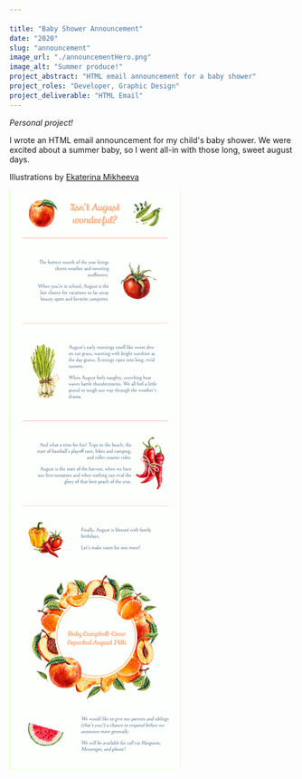 ```yaml
---

title: "Baby Shower Announcement"
date: "2020"
slug: "announcement"
image_url: "./announcementHero.png"
image_alt: "Summer produce!"
project_abstract: "HTML email announcement for a baby shower"
project_roles: "Developer, Graphic Design"
project_deliverable: "HTML Email"
---
```

*Personal project!*

I wrote an HTML email announcement for my child's baby shower. We were excited about a summer baby, so I went all-in with those long, sweet august days.

Illustrations by [Ekaterina Mikheeva](https://www.shutterstock.com/g/goodillustration)

![Isn't August Wonderful?](../assets/announcement/announcement.png)

